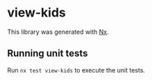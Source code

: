 # view-kids

This library was generated with [Nx](https://nx.dev).

## Running unit tests

Run `nx test view-kids` to execute the unit tests.
